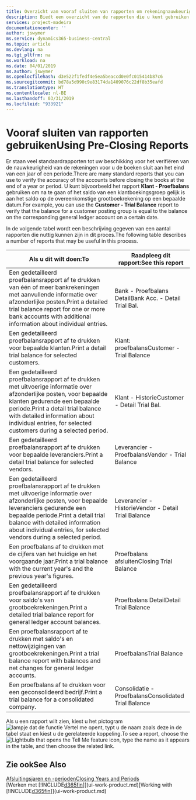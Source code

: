 ```yaml
---
title: Overzicht van vooraf sluiten van rapporten om rekeningnauwkeurigheid te verifiëren | Microsoft Docs
description: Biedt een overzicht van de rapporten die u kunt gebruiken om de nauwkeurigheid te verifiëren van rekeningen voordat de boeken worden gesloten aan het eind van een jaar of een periode.
services: project-madeira
documentationcenter: ''
author: jswymer
ms.service: dynamics365-business-central
ms.topic: article
ms.devlang: na
ms.tgt_pltfrm: na
ms.workload: na
ms.date: 04/01/2019
ms.author: jswymer
ms.openlocfilehash: d3e522f1fedf4e5ea5beaccd0e0fc015414b87c6
ms.sourcegitcommit: bd78a5d990c9e83174da1409076c22df8b35eafd
ms.translationtype: HT
ms.contentlocale: nl-BE
ms.lasthandoff: 03/31/2019
ms.locfileid: "933921"
---
```

# <a name="using-pre-closing-reports"></a><span data-ttu-id="e9c95-103">Vooraf sluiten van rapporten gebruiken</span><span class="sxs-lookup"><span data-stu-id="e9c95-103">Using Pre-Closing Reports</span></span>
<span data-ttu-id="e9c95-104">Er staan veel standaardrapporten tot uw beschikking voor het verifiëren van de nauwkeurigheid van de rekeningen voor u de boeken sluit aan het eind van een jaar of een periode.</span><span class="sxs-lookup"><span data-stu-id="e9c95-104">There are many standard reports that you can use to verify the accuracy of the accounts before closing the books at the end of a year or period.</span></span> <span data-ttu-id="e9c95-105">U kunt bijvoorbeeld het rapport **Klant - Proefbalans** gebruiken om na te gaan of het saldo van een klantboekingsgroep gelijk is aan het saldo op de overeenkomstige grootboekrekening op een bepaalde datum.</span><span class="sxs-lookup"><span data-stu-id="e9c95-105">For example, you can use the **Customer - Trial Balance** report to verify that the balance for a customer posting group is equal to the balance on the corresponding general ledger account on a certain date.</span></span>

<span data-ttu-id="e9c95-106">In de volgende tabel wordt een beschrijving gegeven van een aantal rapporten die nuttig kunnen zijn in dit proces.</span><span class="sxs-lookup"><span data-stu-id="e9c95-106">The following table describes a number of reports that may be useful in this process.</span></span>

| <span data-ttu-id="e9c95-107">Als u dit wilt doen:</span><span class="sxs-lookup"><span data-stu-id="e9c95-107">To</span></span> | <span data-ttu-id="e9c95-108">Raadpleeg dit rapport:</span><span class="sxs-lookup"><span data-stu-id="e9c95-108">See this report</span></span> |
| --- | --- |
| <span data-ttu-id="e9c95-109">Een gedetailleerd proefbalansrapport af te drukken van één of meer bankrekeningen met aanvullende informatie over afzonderlijke posten.</span><span class="sxs-lookup"><span data-stu-id="e9c95-109">Print a detailed trial balance report for one or more bank accounts with additional information about individual entries.</span></span> |<span data-ttu-id="e9c95-110">Bank - Proefbalans Detail</span><span class="sxs-lookup"><span data-stu-id="e9c95-110">Bank Acc. - Detail Trial Bal.</span></span> |
| <span data-ttu-id="e9c95-111">Een gedetailleerd proefbalansrapport af te drukken voor bepaalde klanten.</span><span class="sxs-lookup"><span data-stu-id="e9c95-111">Print a detail trial balance for selected customers.</span></span> |<span data-ttu-id="e9c95-112">Klant: proefbalans</span><span class="sxs-lookup"><span data-stu-id="e9c95-112">Customer - Trial Balance</span></span> |
| <span data-ttu-id="e9c95-113">Een gedetailleerd proefbalansrapport af te drukken met uitvoerige informatie over afzonderlijke posten, voor bepaalde klanten gedurende een bepaalde periode.</span><span class="sxs-lookup"><span data-stu-id="e9c95-113">Print a detail trial balance with detailed information about individual entries, for selected customers during a selected period.</span></span> |<span data-ttu-id="e9c95-114">Klant - Historie</span><span class="sxs-lookup"><span data-stu-id="e9c95-114">Customer - Detail Trial Bal.</span></span> |
| <span data-ttu-id="e9c95-115">Een gedetailleerd proefbalansrapport af te drukken voor bepaalde leveranciers.</span><span class="sxs-lookup"><span data-stu-id="e9c95-115">Print a detail trial balance for selected vendors.</span></span> |<span data-ttu-id="e9c95-116">Leverancier - Proefbalans</span><span class="sxs-lookup"><span data-stu-id="e9c95-116">Vendor - Trial Balance</span></span> |
| <span data-ttu-id="e9c95-117">Een gedetailleerd proefbalansrapport af te drukken met uitvoerige informatie over afzonderlijke posten, voor bepaalde leveranciers gedurende een bepaalde periode.</span><span class="sxs-lookup"><span data-stu-id="e9c95-117">Print a detail trial balance with detailed information about individual entries, for selected vendors during a selected period.</span></span> |<span data-ttu-id="e9c95-118">Leverancier - Historie</span><span class="sxs-lookup"><span data-stu-id="e9c95-118">Vendor - Detail Trial Balance</span></span> |
| <span data-ttu-id="e9c95-119">Een proefbalans af te drukken met de cijfers van het huidige en het voorgaande jaar.</span><span class="sxs-lookup"><span data-stu-id="e9c95-119">Print a trial balance with the current year's and the previous year's figures.</span></span> |<span data-ttu-id="e9c95-120">Proefbalans afsluiten</span><span class="sxs-lookup"><span data-stu-id="e9c95-120">Closing Trial Balance</span></span> |
| <span data-ttu-id="e9c95-121">Een gedetailleerd proefbalansrapport af te drukken voor saldo's van grootboekrekeningen.</span><span class="sxs-lookup"><span data-stu-id="e9c95-121">Print a detailed trial balance report for general ledger account balances.</span></span> |<span data-ttu-id="e9c95-122">Proefbalans Detail</span><span class="sxs-lookup"><span data-stu-id="e9c95-122">Detail Trial Balance</span></span> |
| <span data-ttu-id="e9c95-123">Een proefbalansrapport af te drukken met saldo's en nettowijzigingen van grootboekrekeningen.</span><span class="sxs-lookup"><span data-stu-id="e9c95-123">Print a trial balance report with balances and net changes for general ledger accounts.</span></span> |<span data-ttu-id="e9c95-124">Proefbalans</span><span class="sxs-lookup"><span data-stu-id="e9c95-124">Trial Balance</span></span> |
| <span data-ttu-id="e9c95-125">Een proefbalans af te drukken voor een geconsolideerd bedrijf.</span><span class="sxs-lookup"><span data-stu-id="e9c95-125">Print a trial balance for a consolidated company.</span></span> |<span data-ttu-id="e9c95-126">Consolidatie - Proefbalans</span><span class="sxs-lookup"><span data-stu-id="e9c95-126">Consolidated Trial Balance</span></span> |

<span data-ttu-id="e9c95-127">Als u een rapport wilt zien, kiest u het pictogram ![lampje dat de functie Vertel me opent](media/ui-search/search_small.png "Vertel me wat u wilt doen"), typt u de naam zoals deze in de tabel staat en kiest u de gerelateerde koppeling.</span><span class="sxs-lookup"><span data-stu-id="e9c95-127">To see a report, choose the ![Lightbulb that opens the Tell Me feature](media/ui-search/search_small.png "Tell me what you want to do") icon, type the name as it appears in the table, and then choose the related link.</span></span>

## <a name="see-also"></a><span data-ttu-id="e9c95-128">Zie ook</span><span class="sxs-lookup"><span data-stu-id="e9c95-128">See Also</span></span>
[<span data-ttu-id="e9c95-129">Afsluitingsjaren en -perioden</span><span class="sxs-lookup"><span data-stu-id="e9c95-129">Closing Years and Periods</span></span>](year-close-years-periods.md)  
<span data-ttu-id="e9c95-130">[Werken met [!INCLUDE[d365fin](includes/d365fin_md.md)]](ui-work-product.md)</span><span class="sxs-lookup"><span data-stu-id="e9c95-130">[Working with [!INCLUDE[d365fin](includes/d365fin_md.md)]](ui-work-product.md)</span></span>

